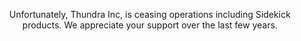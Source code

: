 <p align="center">
	Unfortunately, Thundra Inc, is ceasing operations including Sidekick products. We appreciate your support over the last few years. 
</p>



